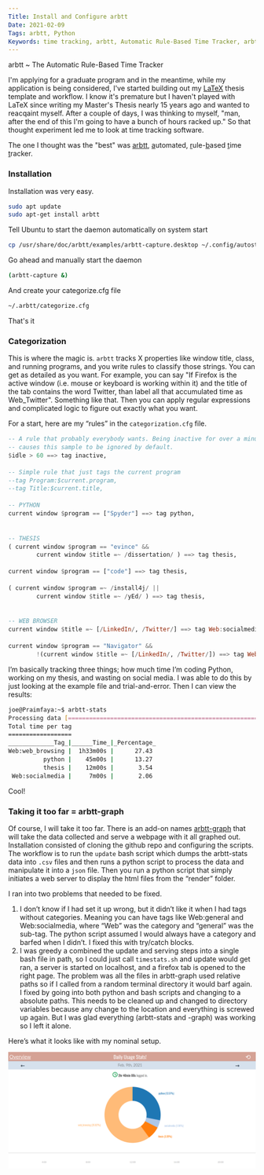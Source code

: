 ```yaml
---
Title: Install and Configure arbtt
Date: 2021-02-09
Tags: arbtt, Python
Keywords: time tracking, arbtt, Automatic Rule-Based Time Tracker, arbtt-graph, installation
---
```


arbtt
  ~ The Automatic Rule-Based Time Tracker
	
I'm applying for a graduate program and in the meantime, while my application is being considered, I've started building out my [LaTeX](https://en.wikipedia.org/wiki/LaTeX) thesis template and workflow. I know it's premature but I haven't played with LaTeX since writing my Master's Thesis nearly 15 years ago and wanted to reacqaint myself. After a couple of days, I was thinking to myself, "man, after the end of this I'm going to have a bunch of hours racked up." So that thought experiment led me to look at time tracking software. 

The one I thought was the "best" was [arbtt](http://arbtt.nomeata.de/#what), <u>a</u>utomated, <u>r</u>ule-<u>b</u>ased <u>t</u>ime <u>t</u>racker.

### Installation

Installation was very easy.

```bash
sudo apt update
sudo apt-get install arbtt
```
Tell Ubuntu to start the daemon automatically on system start
```bash
cp /usr/share/doc/arbtt/examples/arbtt-capture.desktop ~/.config/autostart/
```
Go ahead and manually start the daemon
```bash
(arbtt-capture &)
```
And create your categorize.cfg file
```bash
~/.arbtt/categorize.cfg
```

That's it

### Categorization

This is where the magic is. `arbtt` tracks X properties like window title, class, and running programs, and you write rules to classify those strings. You can get as detailed as you want. For example, you can say "If Firefox is the active window (i.e. mouse or keyboard is working within it) and the title of the tab contains the word Twitter, than label all that accumulated time as Web_Twitter". Something like that. Then you can apply regular expressions and complicated logic to figure out exactly what you want. 

For a start, here are my “rules” in the `categorization.cfg` file. 

```haskell
-- A rule that probably everybody wants. Being inactive for over a minute
-- causes this sample to be ignored by default.
$idle > 60 ==> tag inactive,

-- Simple rule that just tags the current program
--tag Program:$current.program,
--tag Title:$current.title,

-- PYTHON
current window $program == ["Spyder"] ==> tag python,


-- THESIS
( current window $program == "evince" &&
        current window $title =~ /dissertation/ ) ==> tag thesis,

current window $program == ["code"] ==> tag thesis,

( current window $program =~ /install4j/ ||
        current window $title =~ /yEd/ ) ==> tag thesis,


-- WEB BROWSER
current window $title =~ [/LinkedIn/, /Twitter/] ==> tag Web:socialmedia,

current window $program == "Navigator" &&
        !(current window $title =~ [/LinkedIn/, /Twitter/]) ==> tag Web:web_browsing,

```

I’m basically tracking three things; how much time I’m coding Python, working on my thesis, and wasting on social media. I was able to do this by just looking at the example file and trial-and-error. Then I can view the results:

```bash
joe@Praimfaya:~$ arbtt-stats
Processing data [================================================================================] 100%
Total time per tag
==================
_____________Tag_|______Time_|_Percentage_
Web:web_browsing |  1h33m00s |      27.43
          python |    45m00s |      13.27
          thesis |    12m00s |       3.54
 Web:socialmedia |     7m00s |       2.06
```

Cool!

### Taking it too far = arbtt-graph

Of course, I will take it too far. There is an add-on names [arbtt-graph](https://github.com/rejuvyesh/arbtt-graph) that will take the data collected and serve a webpage with it all graphed out. Installation consisted of cloning the github repo and configuring the scripts. The workflow is to run the `update` bash script which dumps the arbtt-stats data into `.csv` files and then runs a python script to process the data and manipulate it into a `json` file. Then you run a python script that simply initiates a web server to display the html files from the “render” folder.

I ran into two problems that needed to be fixed. 

 1. I don’t know if I had set it up wrong, but it didn’t like it when I had tags without categories. Meaning you can have tags like Web:general and Web:socialmedia, where “Web” was the category and “general” was the sub-tag. The python script assumed I would always have a category and barfed when I didn’t. I fixed this with try/catch blocks. 
 2. I was greedy a combined the update and serving steps into a single bash file in path, so I could just call `timestats.sh` and update would get ran, a server is started on localhost, and a firefox tab is opened to the right page. The problem was all the files in arbtt-graph used relative paths so if I called from a random terminal directory it would barf again. I fixed by going into both python and bash scripts and changing to a absolute paths. This needs to be cleaned up and changed to directory variables because any change to the location and everything is screwed up again. But I was glad everything (arbtt-stats and -graph) was working so I left it alone.

Here’s what it looks like with my nominal setup.

![First day, several hours usage](/images/2021/arbtt_00.png)








